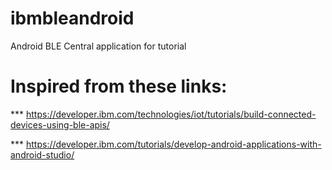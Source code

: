 # ibmbleandroid
Android BLE Central application for tutorial
# Inspired from these links: 

*** https://developer.ibm.com/technologies/iot/tutorials/build-connected-devices-using-ble-apis/

*** https://developer.ibm.com/tutorials/develop-android-applications-with-android-studio/
